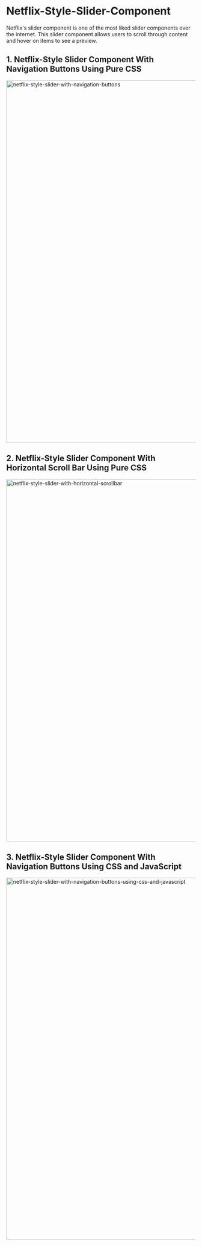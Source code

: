# Netflix-Style-Slider-Component
Netflix's slider component is one of the most liked slider components over the internet. This slider component allows users to scroll through content and hover on items to see a preview.

## 1. Netflix-Style Slider Component With Navigation Buttons Using Pure CSS
<img width="960" alt="netflix-style-slider-with-navigation-buttons" src="https://user-images.githubusercontent.com/53931942/124558712-87b1d900-de58-11eb-8fb3-58124379fd52.png">
  
## 2. Netflix-Style Slider Component With Horizontal Scroll Bar Using Pure CSS
<img width="960" alt="netflix-style-slider-with-horizontal-scrollbar" src="https://user-images.githubusercontent.com/53931942/124558797-9a2c1280-de58-11eb-8711-88e7820f6bee.png">
  
## 3. Netflix-Style Slider Component With Navigation Buttons Using CSS and JavaScript
<img width="960" alt="netflix-style-slider-with-navigation-buttons-using-css-and-javascript" src="https://user-images.githubusercontent.com/53931942/124558857-a912c500-de58-11eb-9a31-ce16a6e0b514.png">

